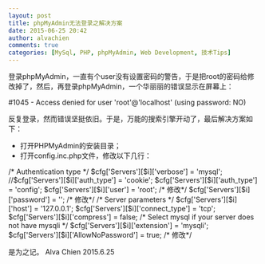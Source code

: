 ```yaml
---
layout: post
title: phpMyAdmin无法登录之解决方案
date: 2015-06-25 20:42
author: alvachien
comments: true
categories: [MySql, PHP, phpMyAdmin, Web Development, 技术Tips]
---
```

登录phpMyAdmin，一直有个user没有设置密码的警告，于是把root的密码给修改掉了，然后，再登录phpMyAdmin，一个华丽丽的错误显示在屏幕上：

#1045 - Access denied for user 'root'@'localhost' (using password: NO)

反复登录，然而错误坚挺依旧。于是，万能的搜索引擎开动了，最后解决方案如下：
<ul>
	<li>打开PHPMyAdmin的安装目录；</li>
	<li>打开config.inc.php文件，修改以下几行：</li>
</ul>
/* Authentication type */
$cfg['Servers'][$i]['verbose'] = 'mysql';
//$cfg['Servers'][$i]['auth_type'] = 'cookie';
$cfg['Servers'][$i]['auth_type'] = 'config';
$cfg['Servers'][$i]['user'] = 'root'; /* 修改*/
$cfg['Servers'][$i]['password'] = ''; /* 修改*/
/* Server parameters */
$cfg['Servers'][$i]['host'] = '127.0.0.1';
$cfg['Servers'][$i]['connect_type'] = 'tcp';
$cfg['Servers'][$i]['compress'] = false;
/* Select mysql if your server does not have mysqli */
$cfg['Servers'][$i]['extension'] = 'mysqli';
$cfg['Servers'][$i]['AllowNoPassword'] = true; /* 修改*/

是为之记。
Alva Chien
2015.6.25
